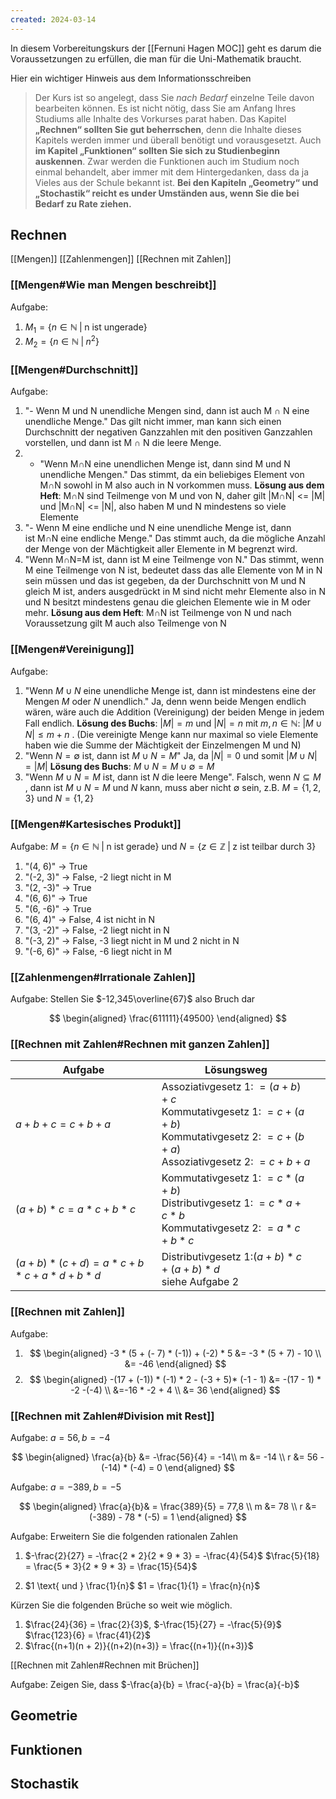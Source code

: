```yaml
---
created: 2024-03-14
---
```


In diesem Vorbereitungskurs der [[Fernuni Hagen MOC]] geht es darum die Voraussetzungen zu erfüllen, die man für die Uni-Mathematik braucht.

Hier ein wichtiger Hinweis aus dem Informationsschreiben

> Der Kurs ist so angelegt, dass Sie _nach Bedarf_ einzelne Teile davon bearbeiten können. Es ist nicht nötig, dass Sie am Anfang Ihres Studiums alle Inhalte des Vorkurses parat haben. Das Kapitel **„Rechnen“ sollten Sie gut beherrschen**, denn die Inhalte dieses Kapitels werden immer und überall benötigt und vorausgesetzt. Auch **im Kapitel „Funktionen“ sollten Sie sich zu Studienbeginn auskennen**. Zwar werden die Funktionen auch im Studium noch einmal behandelt, aber immer mit dem Hintergedanken, dass da ja Vieles aus der Schule bekannt ist. **Bei den Kapiteln „Geometry“ und „Stochastik“ reicht es under Umständen aus, wenn Sie die bei Bedarf zu Rate ziehen.**

## Rechnen

[[Mengen]]
[[Zahlenmengen]]
[[Rechnen mit Zahlen]]

### [[Mengen#Wie man Mengen beschreibt]]

Aufgabe:

1. $M_1 = \{ n \in \mathbb{N} \; | \; \text{n ist ungerade} \}$
2. $M_2 = \{n \in \mathbb{N} \; | \; n^2 \}$

### [[Mengen#Durchschnitt]]

Aufgabe:

1. "- Wenn M und N unendliche Mengen sind, dann ist auch M ∩ N eine unendliche Menge." Das gilt nicht immer, man kann sich einen Durchschnitt der negativen Ganzzahlen mit den positiven Ganzzahlen vorstellen, und dann ist M ∩ N die leere Menge.
2. - "Wenn M∩N eine unendlichen Menge ist, dann sind M und N unendliche Mengen." Das stimmt, da ein beliebiges Element von M∩N sowohl in M also auch in N vorkommen muss. **Lösung aus dem Heft**: M∩N sind Teilmenge von M und von N, daher gilt |M∩N| <= |M| und |M∩N| <= |N|, also haben M und N mindestens so viele Elemente
3. "- Wenn M eine endliche und N eine unendliche Menge ist, dann ist M∩N eine endliche Menge." Das stimmt auch, da die mögliche Anzahl der Menge von der Mächtigkeit aller Elemente in M begrenzt wird.
4. "Wenn M∩N=M ist, dann ist M eine Teilmenge von N." Das stimmt, wenn M eine Teilmenge von N ist, bedeutet dass das alle Elemente von M in N sein müssen und das ist gegeben, da der Durchschnitt von M und N gleich M ist, anders ausgedrückt in M sind nicht mehr Elemente also in N und N besitzt mindestens genau die gleichen Elemente wie in M oder mehr. **Lösung aus dem Heft**: M∩N ist Teilmenge von N und nach Voraussetzung gilt M auch also Teilmenge von N

### [[Mengen#Vereinigung]]

Aufgabe:

1. "Wenn $M \cup N$ eine unendliche Menge ist, dann ist mindestens eine der Mengen $M$ oder $N$ unendlich." Ja, denn wenn beide Mengen endlich wären, wäre auch die Addition (Vereinigung) der beiden Menge in jedem Fall endlich.
   **Lösung des Buchs**: $|M| = m$ und $|N| = n$ mit $m, n \in \mathbb{N}$: $|M \cup N| \le m + n$ . (Die vereinigte Menge kann nur maximal so viele Elemente haben wie die Summe der Mächtigkeit der Einzelmengen M und N)
2. "Wenn $N = \emptyset$ ist, dann ist $M \cup N = M$" Ja, da $|N| = 0$ und somit $|M \cup N| = |M|$ **Lösung des Buchs**: $M \cup N = M \cup \emptyset = M$
3. "Wenn $M \cup N = M$ ist, dann ist $N$ die leere Menge". Falsch, wenn $N \subseteq M$ , dann ist $M \cup N = M$ und $N$ kann, muss aber nicht $\emptyset$ sein, z.B. $M = \{ 1, 2, 3\}$ und $N = \{1, 2 \}$

### [[Mengen#Kartesisches Produkt]]

Aufgabe:
$M = \{ n \in \mathbb{N} \; | \; \text{n ist gerade} \}$ und $N = \{ z \in \mathbb{Z} \; | \; \text{z ist teilbar durch 3}\}$

1. "(4, 6)" -> True
2. "(-2, 3)" -> False, -2 liegt nicht in M
3. "(2, -3)" -> True
4. "(6, 6)" -> True
5. "(6, -6)" -> True
6. "(6, 4)" -> False, 4 ist nicht in N
7. "(3, -2)" -> False, -2 liegt nicht in N
8. "(-3, 2)" -> False, -3 liegt nicht in M und 2 nicht in N
9. "(-6, 6)" -> False, -6 liegt nicht in M

### [[Zahlenmengen#Irrationale Zahlen]]

Aufgabe:
Stellen Sie $-12,345\overline{67}$ also Bruch dar

$$
\begin{aligned}
\frac{611111}{49500}
\end{aligned}
$$

### [[Rechnen mit Zahlen#Rechnen mit ganzen Zahlen]]

| Aufgabe                                             | Lösungsweg                                                                                                                                             |     |
| --------------------------------------------------- | ------------------------------------------------------------------------------------------------------------------------------------------------------ | --- |
| $a + b + c = c + b + a$<br>                         | Assoziativgesetz 1: $= (a + b) + c$<br>Kommutativgesetz 1: $= c + (a + b)$<br>Kommutativgesetz 2: $= c + (b + a)$<br>Assoziativgesetz 2: $= c + b + a$ |     |
| $(a + b) * c = a * c + b * c$                       | Kommutativgesetz 1: $= c * (a + b)$<br>Distributivgesetz 1: $= c * a + c *b$<br>Kommutativgesetz 2: $= a * c + b *c$                                   |     |
| $(a + b) * (c + d) = a * c + b * c + a * d + b * d$ | Distributivgesetz 1:$(a + b) * c + (a + b) * d$<br>siehe Aufgabe 2<br>                                                                                 |     |

### [[Rechnen mit Zahlen]]

Aufgabe:

1.  $$
    \begin{aligned}
    -3 * (5 + (- 7) * (-1)) + (-2) * 5 &= -3 * (5 + 7) - 10  \\
    &= -46
    \end{aligned}
    $$
2.  $$
    \begin{aligned}
    -(17 + (-1)) * (-1) * 2 - (-3 + 5)* (-1 - 1) &= -(17 - 1) * -2 -(-4) \\
    &=-16 * -2 + 4 \\ &= 36
    \end{aligned}
    $$

### [[Rechnen mit Zahlen#Division mit Rest]]

Aufgabe:
$a = 56, b = -4$

$$
\begin{aligned}
\frac{a}{b} &= -\frac{56}{4} = -14\\
m &= -14 \\
r &= 56 - (-14) * (-4) = 0
\end{aligned}
$$

Aufgabe:
$a = -389, b = -5$

$$
\begin{aligned}
\frac{a}{b}& = \frac{389}{5} = 77,8 \\
m &= 78 \\
r &= (-389) - 78 * (-5) = 1
\end{aligned}
$$

Aufgabe:
Erweitern Sie die folgenden rationalen Zahlen

1.  $-\frac{2}{27} = -\frac{2 * 2}{2 * 9 * 3} = -\frac{4}{54}$
    $\frac{5}{18} = \frac{5 * 3}{2 * 9 * 3} = \frac{15}{54}$

2.  $1 \text{ und } \frac{1}{n}$
    $1 = \frac{1}{1} = \frac{n}{n}$

Kürzen Sie die folgenden Brüche so weit wie möglich.

1.  $\frac{24}{36} = \frac{2}{3}$, $-\frac{15}{27} = -\frac{5}{9}$ $\frac{123}{6} = \frac{41}{2}$
2.  $\frac{(n+1)(n + 2)}{(n+2)(n+3)} = \frac{(n+1)}{(n+3)}$

[[Rechnen mit Zahlen#Rechnen mit Brüchen]]

Aufgabe:
Zeigen Sie, dass $-\frac{a}{b} = \frac{-a}{b} = \frac{a}{-b}$

## Geometrie

## Funktionen

## Stochastik
